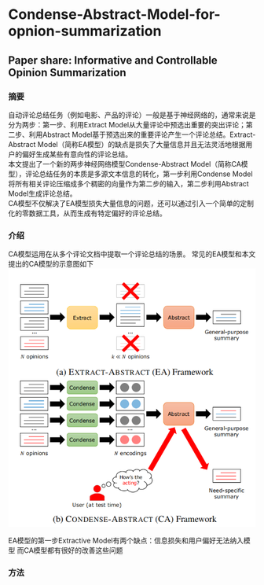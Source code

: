 # Condense-Abstract-Model-for-opnion-summarization
## Paper share: Informative and Controllable Opinion Summarization

### 摘要
自动评论总结任务（例如电影、产品的评论）一般是基于神经网络的，通常来说是分为两步：第一步、利用Extract Model从大量评论中预选出重要的突出评论；第二步、利用Abstract Model基于预选出来的重要评论产生一个评论总结。Extract-Abstract Model（简称EA模型）的缺点是损失了大量信息并且无法灵活地根据用户的偏好生成某些有意向性的评论总结。<br>
本文提出了一个新的两步神经网络模型Condense-Abstract Model（简称CA模型），评论总结任务的本质是多源文本信息的转化，第一步利用Condense Model将所有相关评论压缩成多个稠密的向量作为第二步的输入，第二步利用Abstract Model生成评论总结。<br>
CA模型不仅解决了EA模型损失大量信息的问题，还可以通过引入一个简单的定制化的零数据工具，从而生成有特定偏好的评论总结。

### 介绍
CA模型运用在从多个评论文档中提取一个评论总结的场景。
常见的EA模型和本文提出的CA模型的示意图如下<br>
![](/image/1.jpg)

EA模型的第一步Extractive Model有两个缺点：信息损失和用户偏好无法纳入模型
而CA模型都有很好的改善这些问题

### 方法





